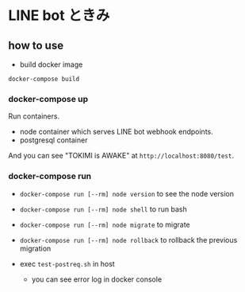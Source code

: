 # LINE bot ときみ

## how to use
- build docker image

```
docker-compose build
```

### docker-compose up

Run containers.

- node container which serves LINE bot webhook endpoints.
- postgresql container

And you can see "TOKIMI is AWAKE" at `http://localhost:8080/test`.

### docker-compose run

- `docker-compose run [--rm] node version` to see the node version
- `docker-compose run [--rm] node shell` to run bash
- `docker-compose run [--rm] node migrate` to migrate
- `docker-compose run [--rm] node rollback` to rollback the previous migration

- exec `test-postreq.sh` in host
  - you can see error log in docker console
